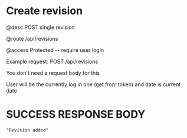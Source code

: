 # Create revision
@desc POST single revision

@route /api/revisions

@access Protected -- require user login

Example request: POST /api/revisions

You don't need a request body for this

User will be the currently log in one (get from token) and date is current date

# SUCCESS RESPONSE BODY
```
"Revision added"
```